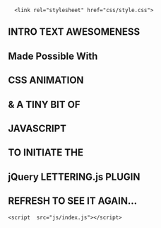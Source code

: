 <!DOCTYPE html>
<html lang="en" >

<head>
  <meta charset="UTF-8">
  <title>Intro Text</title>
  <script src="https://cdnjs.cloudflare.com/ajax/libs/modernizr/2.8.3/modernizr.min.js" type="text/javascript"></script>


  
  
      <link rel="stylesheet" href="css/style.css">

  
</head>

<body>

  <div class="intro-text" id="intro-text">
				<h2>INTRO TEXT AWESOMENESS</h2>
				<h2>Made Possible With</h2>
				<h2>CSS ANIMATION</h2>
				<h2>& A TINY BIT OF</h2>
				<h2>JAVASCRIPT</h2>
				<h2>TO INITIATE THE</h2>
				<h2>jQuery LETTERING.js PLUGIN</h2>
				<h2>REFRESH TO SEE IT AGAIN...</h2>
			</div>
  <script src='http://cdnjs.cloudflare.com/ajax/libs/jquery/2.1.3/jquery.min.js'></script>
<script src='https://cdnjs.cloudflare.com/ajax/libs/lettering.js/0.6.1/jquery.lettering.min.js'></script>

  

    <script  src="js/index.js"></script>




</body>

</html>
